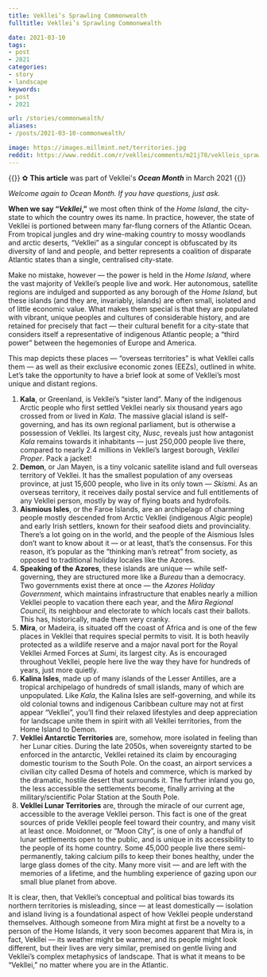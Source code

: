 ```yaml
---
title: Vekllei’s Sprawling Commonwealth
fulltitle: Vekllei’s Sprawling Commonwealth

date: 2021-03-10
tags:
- post
- 2021
categories:
- story
- landscape
keywords:
- post
- 2021

url: /stories/commonwealth/
aliases:
- /posts/2021-03-10-commonwealth/

image: https://images.millmint.net/territories.jpg
reddit: https://www.reddit.com/r/vekllei/comments/m21j78/veklleis_sprawling_commonwealth/
---
```


{{<note>}}
✿ **This article** was part of Vekllei's ***Ocean Month*** in March 2021
{{</note>}}

*Welcome again to Ocean Month. If you have questions, just ask.*

**When we say “*****Vekllei*****,”** we most often think of the *Home Island*, the city-state to which the country owes its name. In practice, however, the state of Vekllei is portioned between many far-flung corners of the Atlantic Ocean. From tropical jungles and dry wine-making country to mossy woodlands and arctic deserts, “Vekllei” as a singular concept is obfuscated by its diversity of land and people, and better represents a coalition of disparate Atlantic states than a single, centralised city-state.

Make no mistake, however — the power is held in the *Home Island*, where the vast majority of Vekllei’s people live and work. Her autonomous, satellite regions are indulged and supported as any borough of the *Home Island*, but these islands (and they are, invariably, islands) are often small, isolated and of little economic value. What makes them special is that they are populated with vibrant, unique peoples and cultures of considerable history, and are retained for precisely that fact — their cultural benefit for a city-state that considers itself a representative of indigenous Atlantic people; a “third power” between the hegemonies of Europe and America.

This map depicts these places — “overseas territories” is what Vekllei calls them — as well as their exclusive economic zones (EEZs), outlined in white. Let’s take the opportunity to have a brief look at some of Vekllei’s most unique and distant regions.

1. **Kala**, or Greenland, is Vekllei’s “sister land”. Many of the indigenous Arctic people who first settled Vekllei nearly six thousand years ago crossed from or lived in *Kala*. The massive glacial island is self-governing, and has its own regional parliament, but is otherwise a possession of Vekllei. Its largest city, *Nusc*, reveals just how antagonist *Kala* remains towards it inhabitants — just 250,000 people live there, compared to nearly 2.4 millions in Vekllei’s largest borough, *Vekllei Proper*. Pack a jacket!
2. **Demon**, or Jan Mayen, is a tiny volcanic satellite island and full overseas territory of Vekllei. It has the smallest population of any overseas province, at just 15,600 people, who live in its only town — *Skismi*. As an overseas territory, it receives daily postal service and full entitlements of any Vekllei person, mostly by way of flying boats and hydrofoils.
3. **Aismious Isles**, or the Faroe Islands, are an archipelago of charming people mostly descended from Arctic Vekllei (indigenous Algic people) and early Irish settlers, known for their seafood diets and provinciality. There’s a lot going on in the world, and the people of the Aismious Isles don’t want to know about it — or at least, that’s the consensus. For this reason, it’s popular as the “thinking man’s retreat” from society, as opposed to traditional holiday locales like the Azores.
4. **Speaking of the Azores**, these islands are unique — while self-governing, they are structured more like a *Bureau* than a democracy. Two governments exist there at once — the *Azores Holiday Government*, which maintains infrastructure that enables nearly a million Vekllei people to vacation there each year, and the *Mira Regional Council*, its neighbour and electorate to which locals cast their ballots. This has, historically, made them very cranky.
5. **Mira**, or Madeira, is situated off the coast of Africa and is one of the few places in Vekllei that requires special permits to visit. It is both heavily protected as a wildlife reserve and a major naval port for the Royal Vekllei Armed Forces at *Sumi*, its largest city. As is encouraged throughout Vekllei, people here live the way they have for hundreds of years, just more quietly.
6. **Kalina Isles**, made up of many islands of the Lesser Antilles, are a tropical archipelago of hundreds of small islands, many of which are unpopulated. Like *Kala*, the Kalina Isles are self-governing, and while its old colonial towns and indigenous Caribbean culture may not at first appear “Vekllei”, you’ll find their relaxed lifestyles and deep appreciation for landscape unite them in spirit with all Vekllei territories, from the Home Island to Demon.
7. **Vekllei Antarctic Territories** are, somehow, more isolated in feeling than her Lunar cities. During the late 2050s, when sovereignty started to be enforced in the antarctic, Vekllei retained its claim by encouraging domestic tourism to the South Pole. On the coast, an airport services a civilian city called Desma of hotels and commerce, which is marked by the dramatic, hostile desert that surrounds it. The further inland you go, the less accessible the settlements become, finally arriving at the military/scientific Polar Station at the South Pole.
8. **Vekllei Lunar Territories** are, through the miracle of our current age, accessible to the average Vekllei person. This fact is one of the great sources of pride Vekllei people feel toward their country, and many visit at least once. Moidonnet, or “Moon City”, is one of only a handful of lunar settlements open to the public, and is unique in its accessibility to the people of its home country. Some 45,000 people live there semi-permanently, taking calcium pills to keep their bones healthy, under the large glass domes of the city. Many more visit — and are left with the memories of a lifetime, and the humbling experience of gazing upon our small blue planet from above.

It is clear, then, that Vekllei’s conceptual and political bias towards its northern territories is misleading, since — at least domestically — isolation and island living is a foundational aspect of how Vekllei people understand themselves. Although someone from Mira might at first be a novelty to a person of the Home Islands, it very soon becomes apparent that Mira is, in fact, Vekllei — its weather might be warmer, and its people might look different, but their lives are very similar, premised on gentle living and Vekllei’s complex metaphysics of landscape. That is what it means to be “Vekllei,” no matter where you are in the Atlantic.
